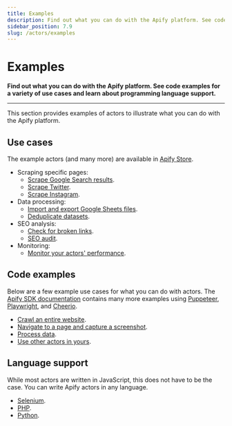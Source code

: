 ```yaml
---
title: Examples
description: Find out what you can do with the Apify platform. See code examples for a variety of use cases and learn about programming language support.
sidebar_position: 7.9
slug: /actors/examples
---
```


# Examples

**Find out what you can do with the Apify platform. See code examples for a variety of use cases and learn about programming language support.**

---

This section provides examples of actors to illustrate what you can do with the Apify platform.

## Use cases

The example actors (and many more) are available in [Apify Store](https://apify.com/store?type=acts&search=user%3Aapify%20example).

- Scraping specific pages:
  - [Scrape Google Search results](https://apify.com/apify/google-search-scraper).
  - [Scrape Twitter](https://apify.com/vdrmota/twitter-scraper).
  - [Scrape Instagram](https://apify.com/jaroslavhejlek/instagram-scraper).
- Data processing:
  - [Import and export Google Sheets files](https://apify.com/lukaskrivka/google-sheets).
  - [Deduplicate datasets](https://apify.com/lukaskrivka/dedup-datasets).
- SEO analysis:
  - [Check for broken links](https://apify.com/jancurn/find-broken-links).
  - [SEO audit](https://apify.com/drobnikj/seo-audit-tool).
- Monitoring:
  - [Monitor your actors' performance](https://apify.com/apify/monitoring).

## Code examples

Below are a few example use cases for what you can do with actors. The [Apify SDK documentation](https://docs.apify.com/sdk-js/docs/examples/capture-screenshot) contains many more examples using [Puppeteer](https://docs.apify.com/sdk-js/docs/examples/puppeteer-crawler), [Playwright](https://docs.apify.com/sdk-js/docs/examples/playwright-crawler), and [Cheerio](https://docs.apify.com/sdk-js/docs/examples/cheerio-crawler).

- [Crawl an entire website](https://docs.apify.com/sdk-js/docs/examples/crawl-all-links).
- [Navigate to a page and capture a screenshot](https://docs.apify.com/sdk-js/docs/examples/capture-screenshot).
- [Process data](https://docs.apify.com/sdk-js/docs/examples/map-and-reduce).
- [Use other actors in yours](https://docs.apify.com/sdk-js/docs/examples/call-actor).

## Language support

While most actors are written in JavaScript, this does not have to be the case. You can write Apify actors in any language.

- [Selenium](https://apify.com/apify/example-selenium).
- [PHP](https://apify.com/apify/example-php).
- [Python](https://apify.com/yonny/python-3-example/source-code).
